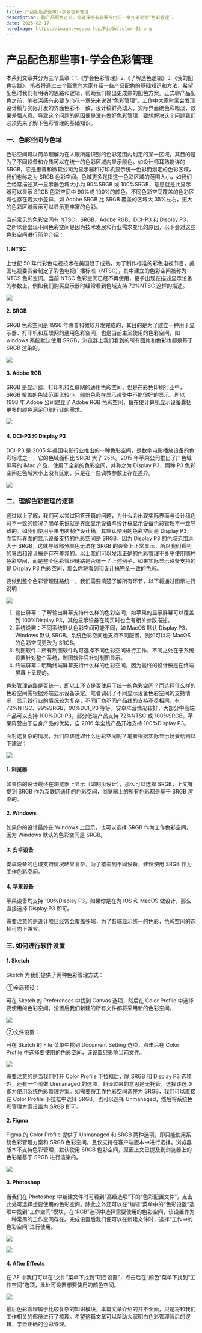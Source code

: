 ```yaml
---
title: 产品配色那些事1-学会色彩管理
description: 聊产品配色之前，笔者深感有必要专门花一章先来说说“色彩管理”。
date: 2025-02-17
heroImage: https://image.yesusu.top/PicGo/color-01.png
---
```

# 产品配色那些事1-学会色彩管理
<ReadingTime/>
<!-- 发布于2031-09-12 -->
本系列文章共分为三个篇章：1.《学会色彩管理》2.《了解选色逻辑》3.《我的配色实践》，笔者将通过三个篇章向大家介绍一些产品配色的基础知识和方法，希望配色时我们有明确的思路和逻辑，帮助我们输出更成熟的配色方案。正式聊产品配色之前，笔者深感有必要专门花一章先来说说“色彩管理”。工作中大家时常会发现设计稿与实际开发的界面色彩不一致，设计稿鲜亮动人，实际界面确色彩暗淡，效果差强人意。导致这个问题的原因便是没有做好色彩管理，要想解决这个问题我们必须先来了解下色彩管理的基础知识。

### 一、色彩空间与色域
色彩空间可以简单理解为在人眼所能识别的色彩范围内划定的某一区域，其目的是为了不同设备和介质可以在统一的色彩区域内显示颜色。如设计师耳熟能详的 SRGB，它是惠普和微软公司为显示器和打印机显示统一色彩而划定的色彩区域，我们也称之为 SRGB 色彩空间。色域更多是指这一色彩区域的范围大小，如我们会经常描述某一显示器色域大小为 90%SRGB 或 100%SRGB，意思就是此显示器可以显示 SRGB 色彩空间中 90%或 100%的颜色。不同色彩空间覆盖的色彩区域也存在着大小差异，如 Adobe SRGB 比 SRGB 覆盖的区域大 35%左右，更大的色彩区域表示可以显示更丰富的色彩。

当前常见的色彩空间有 NTSC、SRGB、Adobe RGB、DCI-P3 和 Display P3，之所以会出现不同色彩空间是因为技术发展和行业需求变化的原因，以下会对这些色彩空间进行简单介绍：

#### 1. NTSC
上世纪 50 年代彩色电视技术在美国趋于成熟，为了制作标准的彩色电视节目，美国电视委员会制定了彩色电视广播标准（NTSC），其中建立的色彩空间被称为 NTCS 色彩空间。当前 NTSC 色彩空间已经不再使用，更多出现在描述显示设备的参数上，例如我们购买显示器时经常看到色域支持 72%NTSC 这样的描述。

![](https://image.yesusu.top/PicGo/color1-02.png)

#### 2. SRGB
SRGB 色彩空间是 1996 年惠普和微软开发完成的，其目的是为了建立一种用于显示器、打印机和互联网的通用色彩空间，也是当前主流使用的色彩空间，如 windows 系统默认使用 SRGB，浏览器上我们看到的所有图片和色彩也都是基于 SRGB 渲染的。

![](https://image.yesusu.top/PicGo/color1-03.png)

#### 3. Adobe RGB
SRGB 是显示器、打印机和互联网的通用色彩空间，但是在彩色印刷行业中，SRGB 覆盖的色域范围比较小，部份色彩在显示设备中不能很好的显示。所以 1998 年 Adobe 公司建立了 Adobe RGB 色彩空间，旨在使计算机显示设备囊括更多的颜色满足印刷行业的需求。

![](https://image.yesusu.top/PicGo/color1-04.png)

#### 4. DCI-P3 和 Display P3
DCI-P3 是 2005 年美国电影行业推出的一种色彩空间，是数字电影播放设备的色彩标准之一，它的色域面积比 SRGB 大了 25%。2015 年苹果公司推出了广色域屏幕的 iMac 产品，使用了全新的色彩空间，并称之为 Display P3，两种 P3 色彩空间在色域大小上没有区别，只是在一些调教参数上存在差异。

![](https://image.yesusu.top/PicGo/color1-05.png)

### 二、理解色彩管理的逻辑
通过以上了解，我们可以尝试回答开篇的问题，为什么会出现实际界面与设计稿色彩不一致的情况？简单来说就是界面显示设备与设计稿显示设备色彩管理不一致导致的。如我们使用苹果电脑制作设计稿，其默认使用的色彩空间是 Display P3，而实际界面的显示设备支持的色彩空间是 SRGB，因为 Display P3 的色域范围远大于 SRGB，这就导致部分颜色无法在 SRGB 的设备上正常显示，所以我们看到的界面和设计稿是存在差异的。以上我们可以发现正确的色彩管理不关乎使用哪种色彩空间，而是整个色彩管理链路是否统一？上述例子，如果实际显示设备支持的是 Display P3 色彩空间，那么你将看到和设计稿完全一致的色彩。

要做到整个色彩管理链路统一，我们需要清楚了解所有环节，以下将通过图示进行说明：

![](https://image.yesusu.top/PicGo/color1-06.png)

1. 输出屏幕：了解输出屏幕支持什么样的色彩空间，如苹果的显示屏幕可以覆盖到 100%Display P3，其他显示设备在购买时也会有相关参数描述。
2. 系统设置：不同系统默认色彩空间可能不同，如 MacOS 默认 Display P3，Windows 默认 SRGB。系统色彩空间也支持不同配置，例如可以将 MacOS 的色彩空间更改为 SRGB。
3. 制图软件：所有制图软件均可选择不同色彩空间进行工作，不同之处在于系统设置针对整个系统，制图软件只针对制图显示。
4. 终端屏幕：明确终端屏幕支持什么样的色彩空间，因为最终的设计稿是在终端屏幕上呈现的。

色彩管理链路是否统一，即以上环节是否使用了统一的色彩空间？而选择什么样的色彩空间需根据终端显示设备决定。笔者调研了不同显示设备色彩空间的支持情况，显示器行业的情况较为复杂，不同厂商不同产品线的支持不尽相同，有 72%NTSC、99%SRGB、90%DCI_P3 等等。安卓阵营情况较好，大部分中高端产品可以支持 100%DCI-P3，部分低端产品支持 72%NTSC 或 100%SRGB。苹果阵营由于自身产品的优势，自 2016 年全线产品开始支持 100%Display P3。

面对这复杂的情况，我们应该选取什么色彩空间呢？笔者根据实际显示场景给到以下建议：

![](https://image.yesusu.top/PicGo/color1-07.png)

#### 1. 浏览器
如果你的设计最终在浏览器上显示（如网页设计），那么可以选择 SRGB，上文有提到 SRGB 作为互联网通用的色彩空间，浏览器上的所有色彩都是基于 SRGB 渲染的。

#### 2. Windows
如果你的设计最终在 Windows 上显示，也可以选择 SRGB 作为工作色彩空间，因为 Windows 默认的色彩空间是 SRGB。

#### 3. 安卓设备
安卓设备的色域支持情况略显复杂，为了覆盖到不同设备，建议使用 SRGB 作为工作色彩空间。

#### 4. 苹果设备
苹果设备均支持 100%Display P3，如果你是在为 IOS 和 MacOS 做设计，那么直接选择 Display P3 即可。

需要注意的是设计项目经常会覆盖多端，为了各端显示统一的色彩，色彩空间的选择可向下兼容。

### 三. 如何进行软件设置
#### 1. Sketch
Sketch 为我们提供了两种色彩管理方式：

①全局预设：

可在 Sketch 的 Preferences 中找到 Canvas 选项，然后在 Color Profile 中选择要使用的色彩空间，设置后我们新建的所有文件都将采用新的色彩空间。

![](https://image.yesusu.top/PicGo/color1-08.png)

②文件设置：

可在 Sketch 的 File 菜单中找到 Document Setting 选项，点击后在 Color Profile 中选择要使用的色彩空间，该设置只影响当前文件。

![](https://image.yesusu.top/PicGo/color1-09.png)

需要注意的是当我们打开 Color Profile 下拉框后，除 SRGB 和 Display P3 选项外，还有一个叫做 Unmanaged 的选项，翻译过来的意思是无托管，选择该选项即为使用系统色彩管理方案。如需要将工作色彩空间调整为 SRGB，我们可以直接在 Color Profile 下拉框中选择 SRGB，也可以选择 Unmanaged，然后将系统色彩管理方案设置为 SRGB 即可。

#### 2. Figma
Figma 的 Color Profile 提供了 Unmanaged 和 SRGB 两种选项，即只能使用系统色彩管理方案和 SRGB 色彩空间，且仅支持在客户端版本中进行选择。浏览器版本不支持色彩管理，默认使用 SRGB 色彩空间，原因上文已提及到浏览器上的色彩是基于 SRGB 进行渲染的。

![](https://image.yesusu.top/PicGo/color1-10.png)

#### 3. Photoshop
当我们在 Photoshop 中新建文件时可看到“高级选项”下的“色彩配置文件”，点击此处可选择想要使用的色彩空间。除此之外还可以在“编辑”菜单中的“色彩设置”选项中找到“工作空间”模块，在“RGB”选项中选择需要使用的色彩空间，该设置作为一种常用的工作空间存在。完成设置后我们便可以在新建文件时，选择“工作中的色彩空间”进行使用。

![](https://image.yesusu.top/PicGo/color1-11.png)

![](https://image.yesusu.top/PicGo/color1-12.png)

#### 4. After Effects
在 AE 中我们可以在“文件”菜单下找到“项目设置”，点击后在“颜色”菜单下找到“工作空间”选项，此处可设置想要使用的颜色空间。

![](https://image.yesusu.top/PicGo/color1-13.png)

最后色彩管理属于比较复杂的知识模块，本篇文章介绍的并不全面，只是将和我们工作相关的部份进行了梳理。希望这篇文章可以帮助大家明白色彩管理背后的逻辑，学会正确的色彩管理。


